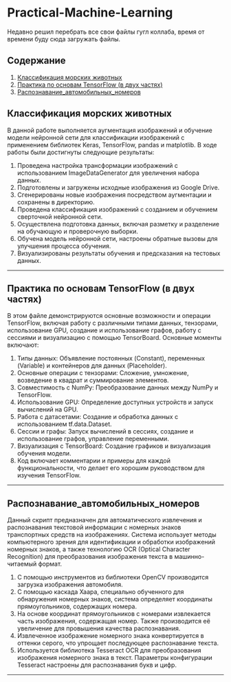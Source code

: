 # Practical-Machine-Learning

Недавно решил перебрать все свои файлы гугл коллаба, время от времени буду сюда загружать файлы.

## Содержание
1. [Классификация морских животных](#классификация-морских-животных)
2. [Практика по основам TensorFlow (в двух частях)](#практика-по-основам-tensorFlow)
3. [Распознавание_автомобильных_номеров](#распознаваниез-автомобильных-номеров)

## Классификация морских животных
В данной работе выполняется аугментация изображений и обучение модели нейронной сети для классификации изображений с применением библиотек Keras, TensorFlow, pandas и matplotlib. В ходе работы были достигнуты следующие результаты:

1. Проведена настройка трансформации изображений с использованием ImageDataGenerator для увеличения набора данных.
2. Подготовлены и загружены исходные изображения из Google Drive.
3. Сгенерированы новые изображения посредством аугментации и сохранены в директорию.
4. Проведена классификация изображений с созданием и обучением сверточной нейронной сети.
5. Осуществлена подготовка данных, включая разметку и разделение на обучающую и проверочную выборки.
6. Обучена модель нейронной сети, настроены обратные вызовы для улучшения процесса обучения.
7. Визуализированы результаты обучения и предсказания на тестовых данных.

*****

## Практика по основам TensorFlow (в двух частях)
В этом файле демонстрируются основные возможности и операции TensorFlow, включая работу с различными типами данных, тензорами, использование GPU, создание и использование графов, работу с сессиями и визуализацию с помощью TensorBoard. Основные моменты включают:

1. Типы данных: Объявление постоянных (Constant), переменных (Variable) и контейнеров для данных (Placeholder).
2. Основные операции с тензорами: Сложение, умножение, возведение в квадрат и суммирование элементов.
3. Совместимость с NumPy: Преобразование данных между NumPy и TensorFlow.
4. Использование GPU: Определение доступных устройств и запуск вычислений на GPU.
5. Работа с датасетами: Создание и обработка данных с использованием tf.data.Dataset.
6. Сессии и графы: Запуск вычислений в сессиях, создание и использование графов, управление переменными.
7. Визуализация с TensorBoard: Создание графиков и визуализация обучения модели.
8. Код включает комментарии и примеры для каждой функциональности, что делает его хорошим руководством для изучения TensorFlow.

*****

## Распознавание_автомобильных_номеров
Данный скрипт предназначен для автоматического извлечения и распознавания текстовой информации с номерных знаков транспортных средств на изображениях. Система использует методы компьютерного зрения для идентификации и обработки изображений номерных знаков, а также технологию OCR (Optical Character Recognition) для преобразования изображения текста в машинно-читаемый формат.
1. С помощью инструментов из библиотеки OpenCV производится загрузка изображения автомобиля.
2. С помощью каскада Хаара, специально обученного для обнаружения номерных знаков, система определяет координаты прямоугольников, содержащих номера.
3. На основе координат прямоугольников с номерами извлекается часть изображения, содержащая номер. Также производится её увеличение для провышения качества распознавания.
4. Извлеченное изображение номерного знака конвертируется в оттенки серого, что упрощает последующее распознавание текста.
5. Используется библиотека Tesseract OCR для преобразования изображения номерного знака в текст. Параметры конфигурации Tesseract настроены для распознавания букв и цифр.

*****
